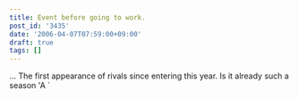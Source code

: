 ```yaml
---
title: Event before going to work.
post_id: '3435'
date: '2006-04-07T07:59:00+09:00'
draft: true
tags: []
---
```


... The first appearance of rivals since entering this year. Is it already such a season 'A `
